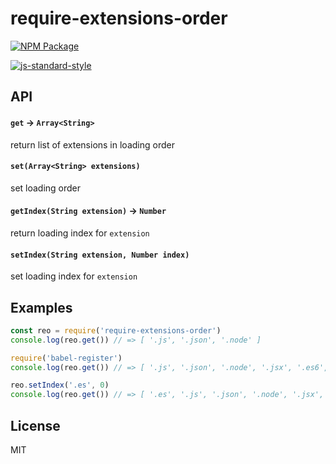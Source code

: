 # require-extensions-order

[![NPM Package](https://img.shields.io/npm/v/rlp-encoding.svg?style=flat-square)](https://www.npmjs.org/package/rlp-encoding)

[![js-standard-style](https://cdn.rawgit.com/feross/standard/master/badge.svg)](https://github.com/feross/standard)

## API

#### `get` -> `Array<String>`

return list of extensions in loading order

#### `set(Array<String> extensions)`

set loading order

#### `getIndex(String extension)` -> `Number`

return loading index for `extension`

#### `setIndex(String extension, Number index)`

set loading index for `extension`

## Examples

```js
const reo = require('require-extensions-order')
console.log(reo.get()) // => [ '.js', '.json', '.node' ]

require('babel-register')
console.log(reo.get()) // => [ '.js', '.json', '.node', '.jsx', '.es6', '.es' ]

reo.setIndex('.es', 0)
console.log(reo.get()) // => [ '.es', '.js', '.json', '.node', '.jsx', '.es6' ]
```

## License

MIT
